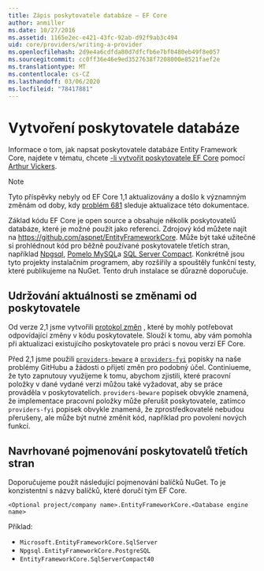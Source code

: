 ```yaml
---
title: Zápis poskytovatele databáze – EF Core
author: anmiller
ms.date: 10/27/2016
ms.assetid: 1165e2ec-e421-43fc-92ab-d92f9ab3c494
uid: core/providers/writing-a-provider
ms.openlocfilehash: 2d9e4a6cdfda80d7dfcfb6e7bf0480eb49f8e057
ms.sourcegitcommit: cc0ff36e46e9ed3527638f7208000e8521faef2e
ms.translationtype: MT
ms.contentlocale: cs-CZ
ms.lasthandoff: 03/06/2020
ms.locfileid: "78417881"
---
```

# <a name="writing-a-database-provider"></a>Vytvoření poskytovatele databáze

Informace o tom, jak napsat poskytovatele databáze Entity Framework Core, najdete v tématu, chcete [-li vytvořit poskytovatele EF Core](https://blog.oneunicorn.com/2016/11/11/so-you-want-to-write-an-ef-core-provider/) pomocí [Arthur Vickers](https://github.com/ajcvickers).

> [!NOTE]
> Tyto příspěvky nebyly od EF Core 1,1 aktualizovány a došlo k významným změnám od doby, kdy [problém 681](https://github.com/dotnet/EntityFramework.Docs/issues/681) sleduje aktualizace této dokumentace.

Základ kódu EF Core je open source a obsahuje několik poskytovatelů databáze, které je možné použít jako referenci. Zdrojový kód můžete najít na <https://github.com/aspnet/EntityFrameworkCore>. Může být také užitečné si prohlédnout kód pro běžně používané poskytovatele třetích stran, například [Npgsql](https://github.com/npgsql/Npgsql.EntityFrameworkCore.PostgreSQL), [Pomelo MySQL](https://github.com/PomeloFoundation/Pomelo.EntityFrameworkCore.MySql)a [SQL Server Compact](https://github.com/ErikEJ/EntityFramework.SqlServerCompact). Konkrétně jsou tyto projekty instalačním programem, aby rozšířily a spouštěly funkční testy, které publikujeme na NuGet. Tento druh instalace se důrazně doporučuje.

## <a name="keeping-up-to-date-with-provider-changes"></a>Udržování aktuálnosti se změnami od poskytovatele

Od verze 2,1 jsme vytvořili [protokol změn](provider-log.md) , které by mohly potřebovat odpovídající změny v kódu poskytovatele. Slouží k tomu, aby vám pomohla při aktualizaci existujícího poskytovatele pro práci s novou verzí EF Core.

Před 2,1 jsme použili [`providers-beware`](https://github.com/aspnet/EntityFrameworkCore/labels/providers-beware) a [`providers-fyi`](https://github.com/aspnet/EntityFrameworkCore/labels/providers-fyi) popisky na naše problémy GitHubu a žádosti o přijetí změn pro podobný účel. Continiueme, že tyto zapnutouy využijeme k tomu, abychom zjistili, které pracovní položky v dané vydané verzi můžou také vyžadovat, aby se práce prováděla v poskytovatelích. `providers-beware` popisek obvykle znamená, že implementace pracovní položky může přerušit poskytovatele, zatímco `providers-fyi` popisek obvykle znamená, že zprostředkovatelé nebudou přerušeny, ale může být nutné změnit kód, například pro povolení nových funkcí.

## <a name="suggested-naming-of-third-party-providers"></a>Navrhované pojmenování poskytovatelů třetích stran

Doporučujeme použít následující pojmenování balíčků NuGet. To je konzistentní s názvy balíčků, které doručí tým EF Core.

`<Optional project/company name>.EntityFrameworkCore.<Database engine name>`

Příklad:

* `Microsoft.EntityFrameworkCore.SqlServer`
* `Npgsql.EntityFrameworkCore.PostgreSQL`
* `EntityFrameworkCore.SqlServerCompact40`
